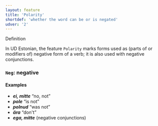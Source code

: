 ```yaml
---
layout: feature
title: 'Polarity'
shortdef: 'whether the word can be or is negated'
udver: '2'
---
```


Definition


In UD Estonian, the feature `Polarity` marks forms used as (parts of or modifiers of)
negative form of a verb; it is also used with negative conjunctions.

### <a name="Neg">`Neg`</a>: negative

#### Examples

* _<b>ei, mitte</b>_ “no, not”
* _<b>pole</b>_ “is not”
* _<b>polnud</b>_ “was not”
* _<b>ära</b>_ “don't”
* _<b>ega, mitte</b>_ (negative conjunctions)

<!-- Interlanguage links updated So kvě 14 19:02:32 CEST 2022 -->
